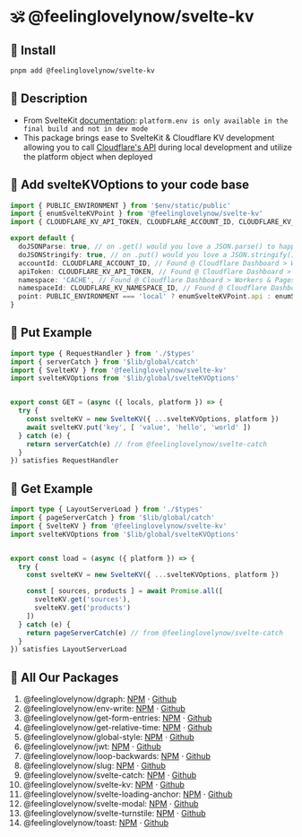 # 🕉 @feelinglovelynow/svelte-kv


## 💎 Install
```bash
pnpm add @feelinglovelynow/svelte-kv
```


## 🙏 Description
* From SvelteKit [documentation](https://kit.svelte.dev/docs/adapter-cloudflare-workers#bindings-testing-locally): `platform.env is only available in the final build and not in dev mode`
* This package brings ease to SvelteKit & Cloudflare KV development allowing you to call [Cloudflare's API](https://developers.cloudflare.com/api/operations/workers-kv-namespace-read-key-value-pair) during local development and utilize the platform object when deployed


## 💚 Add svelteKVOptions to your code base
```ts
import { PUBLIC_ENVIRONMENT } from '$env/static/public'
import { enumSvelteKVPoint } from '@feelinglovelynow/svelte-kv'
import { CLOUDFLARE_KV_API_TOKEN, CLOUDFLARE_ACCOUNT_ID, CLOUDFLARE_KV_NAMESPACE_ID } from '$env/static/private'

export default {
  doJSONParse: true, // on .get() would you love a JSON.parse() to happen
  doJSONStringify: true, // on .put() would you love a JSON.stringify() to happen
  accountId: CLOUDFLARE_ACCOUNT_ID, // Found @ Cloudflare Dashboard > Workers & Pages > Overview
  apiToken: CLOUDFLARE_KV_API_TOKEN, // Found @ Cloudflare Dashboard > Workers & Pages > Manage API Tokens
  namespace: 'CACHE', // Found @ Cloudflare Dashboard > Workers & Pages > KV
  namespaceId: CLOUDFLARE_KV_NAMESPACE_ID, // Found @ Cloudflare Dashboard > Workers & Pages > KV > Click namespace
  point: PUBLIC_ENVIRONMENT === 'local' ? enumSvelteKVPoint.api : enumSvelteKVPoint.platform, // Would you love this.get() and this.put() to use to api or platform - PUBLIC_ENVIRONMENT is defined via @feelinglovelynow/env-write
}
```


## 💛 Put Example
```ts
import type { RequestHandler } from './$types'
import { serverCatch } from '$lib/global/catch'
import { SvelteKV } from '@feelinglovelynow/svelte-kv'
import svelteKVOptions from '$lib/global/svelteKVOptions'


export const GET = (async ({ locals, platform }) => {
  try {
    const svelteKV = new SvelteKV({ ...svelteKVOptions, platform })
    await svelteKV.put('key', [ 'value', 'hello', 'world' ])
  } catch (e) {
    return serverCatch(e) // from @feelinglovelynow/svelte-catch
  }
}) satisfies RequestHandler
```


## 🧡 Get Example
```ts
import type { LayoutServerLoad } from './$types'
import { pageServerCatch } from '$lib/global/catch'
import { SvelteKV } from '@feelinglovelynow/svelte-kv'
import svelteKVOptions from '$lib/global/svelteKVOptions'


export const load = (async ({ platform }) => {
  try {
    const svelteKV = new SvelteKV({ ...svelteKVOptions, platform })

    const [ sources, products ] = await Promise.all([
      svelteKV.get('sources'),
      svelteKV.get('products')
    ])
  } catch (e) {
    return pageServerCatch(e) // from @feelinglovelynow/svelte-catch
  }
}) satisfies LayoutServerLoad
```


## 🎁 All Our Packages
1. @feelinglovelynow/dgraph: [NPM](https://www.npmjs.com/package/@feelinglovelynow/dgraph) ⋅ [Github](https://github.com/feelinglovelynow/dgraph)
1. @feelinglovelynow/env-write: [NPM](https://www.npmjs.com/package/@feelinglovelynow/env-write) ⋅ [Github](https://github.com/feelinglovelynow/env-write)
1. @feelinglovelynow/get-form-entries: [NPM](https://www.npmjs.com/package/@feelinglovelynow/get-form-entries) ⋅ [Github](https://github.com/feelinglovelynow/get-form-entries)
1. @feelinglovelynow/get-relative-time: [NPM](https://www.npmjs.com/package/@feelinglovelynow/get-relative-time) ⋅ [Github](https://github.com/feelinglovelynow/get-relative-time)
1. @feelinglovelynow/global-style: [NPM](https://www.npmjs.com/package/@feelinglovelynow/global-style) ⋅ [Github](https://github.com/feelinglovelynow/global-style)
1. @feelinglovelynow/jwt: [NPM](https://www.npmjs.com/package/@feelinglovelynow/jwt) ⋅ [Github](https://github.com/feelinglovelynow/jwt)
1. @feelinglovelynow/loop-backwards: [NPM](https://www.npmjs.com/package/@feelinglovelynow/loop-backward) ⋅ [Github](https://github.com/feelinglovelynow/loop-backwards)
1. @feelinglovelynow/slug: [NPM](https://www.npmjs.com/package/@feelinglovelynow/slug) ⋅ [Github](https://github.com/feelinglovelynow/slug)
1. @feelinglovelynow/svelte-catch: [NPM](https://www.npmjs.com/package/@feelinglovelynow/svelte-catch) ⋅ [Github](https://github.com/feelinglovelynow/svelte-catch)
1. @feelinglovelynow/svelte-kv: [NPM](https://www.npmjs.com/package/@feelinglovelynow/svelte-kv) ⋅ [Github](https://github.com/feelinglovelynow/svelte-kv)
1. @feelinglovelynow/svelte-loading-anchor: [NPM](https://www.npmjs.com/package/@feelinglovelynow/svelte-loading-anchor) ⋅ [Github](https://github.com/feelinglovelynow/svelte-loading-anchor)
1. @feelinglovelynow/svelte-modal: [NPM](https://www.npmjs.com/package/@feelinglovelynow/svelte-modal) ⋅ [Github](https://github.com/feelinglovelynow/svelte-modal)
1. @feelinglovelynow/svelte-turnstile: [NPM](https://www.npmjs.com/package/@feelinglovelynow/svelte-turnstile) ⋅ [Github](https://github.com/feelinglovelynow/svelte-turnstile)
1. @feelinglovelynow/toast: [NPM](https://www.npmjs.com/package/@feelinglovelynow/toast) ⋅ [Github](https://github.com/feelinglovelynow/toast)
